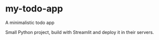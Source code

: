 # my-todo-app
A minimalistic todo app

Small Python project, build with Streamlit and deploy it in their servers.
